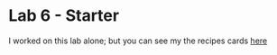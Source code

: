 # Lab 6 - Starter
I worked on this lab alone; but you can see my the recipes cards [here](https://limpa105.github.io/Lab6_Starter/)

